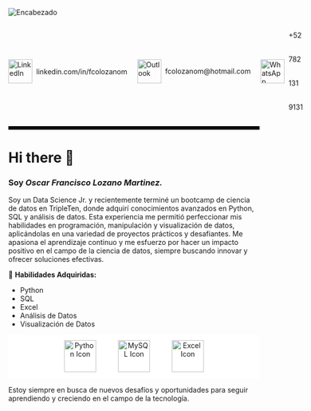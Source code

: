 ![Encabezado](https://drive.google.com/uc?export=view&id=1y_TOGafzLJIOJPlPhiDA4WyCJqUrGWda)

<ul style="list-style-type: none; padding: 0; margin: 0; display: flex; align-items: center;">
  <li style="display: flex; align-items: center; margin-right: 20px;">
    <a href="https://linkedin.com/in/fcolozanom" target="_blank" rel="noopener noreferrer" style="text-decoration: none; display: flex; align-items: center;">
      <img width="48" height="48" src="https://img.icons8.com/color/48/linkedin.png" alt="LinkedIn" style="margin-right: 8px;"/>
      <span style="line-height: 48px;"> <a href="https://linkedin.com/in/fcolozanom" target="_blank" rel="noopener noreferrer" style="text-decoration: none; color: inherit;">linkedin.com/in/fcolozanom</a></span>
    </a>
  </li>
  <li style="display: flex; align-items: center; margin-right: 20px;">
    <a href="mailto:fcolozanom@hotmail.com" target="_blank" rel="noopener noreferrer" style="text-decoration: none; display: flex; align-items: center;">
      <img width="48" height="48" src="https://img.icons8.com/fluency/48/microsoft-outlook-2019.png" alt="Outlook" style="margin-right: 8px;"/>
      <span style="line-height: 48px;">fcolozanom@hotmail.com</span>
    </a>
  </li>
  <li style="display: flex; align-items: center;">
    <a href="https://wa.me/527821319131" target="_blank" rel="noopener noreferrer" style="text-decoration: none; display: flex; align-items: center;">
      <img width="48" height="48" src="https://img.icons8.com/color/48/whatsapp.png" alt="WhatsApp" style="margin-right: 8px;"/>
      <span style="line-height: 48px;">+52 782 131 9131</span>
    </a>
  </li>
</ul>

<hr style="border: 3px solid #000;" />

# Hi there 👋

### Soy *Oscar Francisco Lozano Martinez.*

Soy un Data Science Jr. y recientemente terminé un bootcamp de ciencia de datos en TripleTen, donde adquirí conocimientos avanzados en Python, SQL y análisis de datos. Esta experiencia me permitió perfeccionar mis habilidades en programación, manipulación y visualización de datos, aplicándolas en una variedad de proyectos prácticos y desafiantes. Me apasiona el aprendizaje continuo y me esfuerzo por hacer un impacto positivo en el campo de la ciencia de datos, siempre buscando innovar y ofrecer soluciones efectivas.

🔧 **Habilidades Adquiridas:**

* Python
* SQL
* Excel
* Análisis de Datos
* Visualización de Datos

<p align="center" style="background-color: #ffffff; padding: 10px;">
  <img src="https://img.icons8.com/color/64/python.png" alt="Python Icon" width="64" height="64" style="margin: 0 20px;" />
  <img src="https://img.icons8.com/color/64/mysql.png" alt="MySQL Icon" width="64" height="64" style="margin: 0 20px;" />
  <img src="https://img.icons8.com/color/64/microsoft-excel-2019.png" alt="Excel Icon" width="64" height="64" style="margin: 0 20px;" />
</p>

Estoy siempre en busca de nuevos desafíos y oportunidades para seguir aprendiendo y creciendo en el campo de la tecnología.
